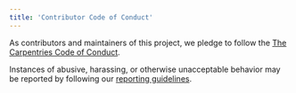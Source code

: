 ```yaml
---
title: 'Contributor Code of Conduct'
---
```


As contributors and maintainers of this project, we pledge to follow the
[The Carpentries Code of Conduct][coc].

Instances of abusive, harassing, or otherwise unacceptable behavior may be
reported by following our [reporting guidelines][coc-reporting].


[coc-reporting]:
https://docs.carpentries.org/topic_folders/policies/incident-reporting.html
[coc]:
https://docs.carpentries.org/topic_folders/policies/code-of-conduct.html
